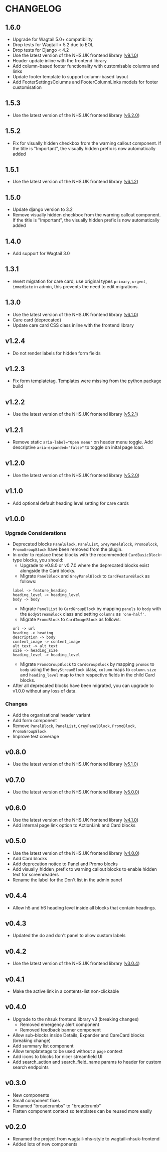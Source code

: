 # CHANGELOG

## 1.6.0

- Upgrade for Wagtail 5.0+ compatibility
- Drop tests for Wagtail < 5.2 due to EOL
- Drop tests for Django < 4.2
- Use the latest version of the NHS.UK frontend library ([v9.1.0](https://github.com/nhsuk/nhsuk-frontend/blob/main/CHANGELOG.md#910---4-november-2024))
- Header update inline with the frontend library
- Add column-based footer functionality with customisable columns and links
- Update footer template to support column-based layout
- Add FooterSettingsColumns and FooterColumnLinks models for footer customisation


## 1.5.3

- Use the latest version of the NHS.UK frontend library ([v6.2.0](https://github.com/nhsuk/nhsuk-frontend/blob/main/CHANGELOG.md#620---17-january-2023))

## 1.5.2
- Fix for visually hidden checkbox from the warning callout component. If the title is "Important", the visually
hidden prefix is now automatically added

## 1.5.1

- Use the latest version of the NHS.UK frontend library ([v6.1.2](https://github.com/nhsuk/nhsuk-frontend/blob/master/CHANGELOG.md#612---8-august-2022))

## 1.5.0

- Update django version to 3.2
- Remove visually hidden checkbox from the warning callout component. If the title is "Important", the visually
hidden prefix is now automatically added

## 1.4.0

- Add support for Wagtail 3.0
  
## 1.3.1

- revert migration for care card, use original types `primary`, `urgent`, `immediate` in admin, this prevents the need to edit migrations.

## 1.3.0

- Use the latest version of the NHS.UK frontend library ([v6.1.0](https://github.com/nhsuk/nhsuk-frontend/blob/master/CHANGELOG.md#610---12-january-2022))
- Care card (deprecated)
- Update care card CSS class inline with the frontend library

## v1.2.4

- Do not render labels for hidden form fields 

## v1.2.3

- Fix form templatetag. Templates were missing from the python package build

## v1.2.2

- Use the latest version of the NHS.UK frontend library ([v5.2.1](https://github.com/nhsuk/nhsuk-frontend/blob/master/CHANGELOG.md#521---28-october-2021))

## v1.2.1

- Remove static `aria-label="Open menu"` on header menu toggle. Add descriptive `aria-expanded="false"` to toggle on inital page load.

## v1.2.0

- Use the latest version of the NHS.UK frontend library ([v5.2.0](https://github.com/nhsuk/nhsuk-frontend/blob/master/CHANGELOG.md#520---22-september-2021))

## v1.1.0

- Add optional default heading level setting for care cards

## v1.0.0

### Upgrade Considerations
- Deprecated blocks `PanelBlock`, `PanelList`, `GreyPanelBlock`, `PromoBlock`, `PromoGroupBlock` have been removed from the plugin.
- In order to replace these blocks with the recommended `CardBasicBlock`-type blocks, you should:
    - Upgrade to v0.8.0 or v0.7.0 where the deprecated blocks exist alongside the Card blocks.
    - Migrate `PanelBlock` and `GreyPanelBlock` to `CardFeatureBlock` as follows:
    ```
    label -> feature_heading
    heading_level -> heading_level
    body -> body
    ```
    - Migrate `PanelList` to `CardGroupBlock` by mapping `panels` to `body` with the `BodyStreamBlock` class and setting `columns` as `'one-half'`.
    - Migrate `PromoBlock` to `CardImageBlock` as follows:
    ```
    url -> url
    heading -> heading
    description -> body
    content_image -> content_image
    alt_text -> alt_text
    size -> heading_size
    heading_level -> heading_level
    ```
    - Migrate `PromoGroupBlock` to `CardGroupBlock` by mapping `promos` to `body` using the `BodyStreamBlock` class, `column` maps to `column`. `size` and `heading_level` map to their respective fields in the child Card blocks.
- After all deprecated blocks have been migrated, you can upgrade to v1.0.0 without any loss of data.

### Changes
- Add the organisational header variant
- Add form component
- Remove `PanelBlock`, `PanelList`, `GreyPanelBlock`, `PromoBlock`, `PromoGroupBlock`
- Improve test coverage

## v0.8.0

- Use the latest version of the NHS.UK frontend library ([v5.1.0](https://github.com/nhsuk/nhsuk-frontend/blob/master/CHANGELOG.md#510---14-may-2021))

## v0.7.0

- Use the latest version of the NHS.UK frontend library ([v5.0.0](https://github.com/nhsuk/nhsuk-frontend/blob/master/CHANGELOG.md#500---26-march-2021))

## v0.6.0

- Use the latest version of the NHS.UK frontend library ([v4.1.0](https://github.com/nhsuk/nhsuk-frontend/blob/master/CHANGELOG.md#410---21-january-2021))
- Add internal page link option to ActionLink and Card blocks

## v0.5.0

- Use the latest version of the NHS.UK frontend library ([v4.0.0](https://github.com/nhsuk/nhsuk-frontend/blob/master/CHANGELOG.md#400---26-october-2020))
- Add Card blocks
- Add deprecation notice to Panel and Promo blocks
- Add visually_hidden_prefix to warning callout blocks to enable hidden text for screenreaders
- Rename the label for the Don't list in the admin panel

## v0.4.4

- Allow h5 and h6 heading level inside all blocks that contain headings.

## v0.4.3

- Updated the do and don't panel to allow custom labels

## v0.4.2

- Use the latest version of the NHS.UK frontend library ([v3.0.4](https://github.com/nhsuk/nhsuk-frontend/blob/master/CHANGELOG.md#304---24-march-2020))

## v0.4.1

- Make the active link in a contents-list non-clickable

## v0.4.0

- Upgrade to the nhsuk frontend library v3 (breaking changes)
  - Removed emergency alert component
  - Removed feedback banner component
- Allow sub-blocks inside Details, Expander and CareCard blocks (breaking change)
- Add summary list component
- Allow templatetags to be used without a `page` context
- Add icons to blocks for nicer streamfield UI
- Add search_action and search_field_name params to header for custom search endpoints

## v0.3.0

- New components
- Small component fixes
- Renamed "breadcrumbs" to "breadcrumb"
- Flatten component context so templates can be reused more easily


## v0.2.0

- Renamed the project from wagtail-nhs-style to wagtail-nhsuk-frontend
- Added lots of new components
